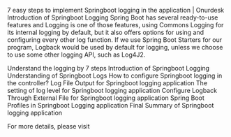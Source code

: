7 easy steps to implement Springboot logging in the application | Onurdesk
Introduction of Springboot Logging
Spring Boot has several ready-to-use features and Logging is one of those features, using Commons Logging for its internal logging by default, but it also offers options for using and configuring every other log function. If we use Spring Boot Starters for our program, Logback would be used by default for logging, unless we choose to use some other logging API, such as Log4J2.

Understand the logging by 7 steps
Introduction of Springboot Logging
Understanding of Springboot Logs
How to configure Springboot logging in the controller?
Log File Output for Springboot logging application
The setting of log level for Springboot logging application
Configure Logback Through External File for Springboot logging application
Spring Boot Profiles in Springboot Logging application
Final Summary of Springboot logging application

For more details, please visit
